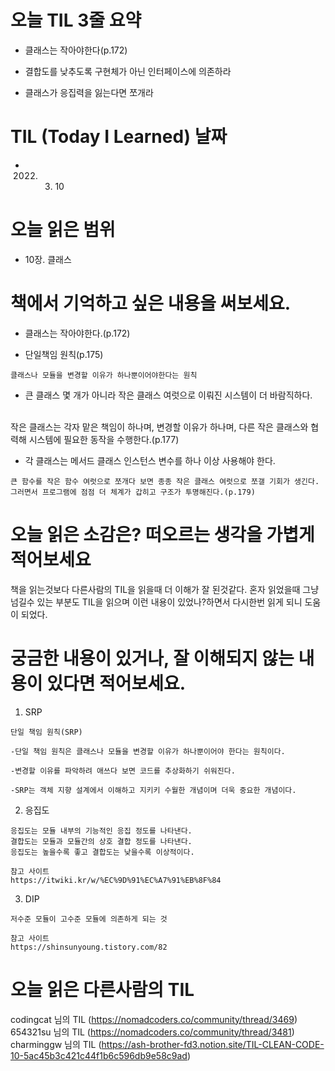 # 오늘 TIL 3줄 요약


* 클래스는 작아야한다(p.172)

* 결합도를 낮추도록 구현체가 아닌 인터페이스에 의존하라

* 클래스가 응집력을 잃는다면 쪼개라

# TIL (Today I Learned) 날짜

* 2022. 03. 10

# 오늘 읽은 범위

* 10장. 클래스

# 책에서 기억하고 싶은 내용을 써보세요.

* 클래스는 작아야한다.(p.172)

* 단일책임 원칙(p.175)
```
클래스나 모듈을 변경할 이유가 하나뿐이어야한다는 원칙
```

* 큰 클래스 몇 개가 아니라 작은 클래스 여럿으로 이뤄진 시스템이 더 바람직하다.
<br>
작은 클래스는 각자 맡은 책임이 하나며, 변경할 이유가 하나며, 다른 작은 클래스와 협력해 시스템에 필요한 동작을 수행한다.(p.177)

* 각 클래스는 메서드 클래스 인스턴스 변수를 하나 이상 사용해야 한다.
```
큰 함수를 작은 함수 여럿으로 쪼개다 보면 종종 작은 클래스 여럿으로 쪼갤 기회가 생긴다.
그러면서 프로그램에 점점 더 체계가 갑히고 구조가 투명해진다.(p.179)
```

# 오늘 읽은 소감은? 떠오르는 생각을 가볍게 적어보세요

책을 읽는것보다 다른사람의 TIL을 읽을때 더 이해가 잘 된것같다.
혼자 읽었을때 그냥 넘길수 있는 부분도 TIL을 읽으며 이런 내용이 있었나?하면서 다시한번 읽게 되니 도움이 되었다.

# 궁금한 내용이 있거나, 잘 이해되지 않는 내용이 있다면 적어보세요.

1. SRP
```
단일 책임 원칙(SRP)

-단일 책임 원칙은 클래스나 모듈을 변경할 이유가 하나뿐이어야 한다는 원칙이다.

-변경할 이유를 파악하려 애쓰다 보면 코드를 추상화하기 쉬워진다.

-SRP는 객체 지향 설계에서 이해하고 지키키 수월한 개념이며 더욱 중요한 개념이다.
```

2. 응집도
```
응집도는 모듈 내부의 기능적인 응집 정도를 나타낸다.
결합도는 모듈과 모듈간의 상호 결합 정도를 나타낸다.
응집도는 높을수록 좋고 결합도는 낮을수록 이상적이다.

참고 사이트 
https://itwiki.kr/w/%EC%9D%91%EC%A7%91%EB%8F%84
```
3. DIP
```
저수준 모듈이 고수준 모듈에 의존하게 되는 것

참고 사이트
https://shinsunyoung.tistory.com/82
```

# 오늘 읽은 다른사람의 TIL


 codingcat 님의 TIL (https://nomadcoders.co/community/thread/3469)
 <br>
 654321su 님의 TIL (https://nomadcoders.co/community/thread/3481)
<br>
 charminggw 님의 TIL (https://ash-brother-fd3.notion.site/TIL-CLEAN-CODE-10-5ac45b3c421c44f1b6c596db9e58c9ad)